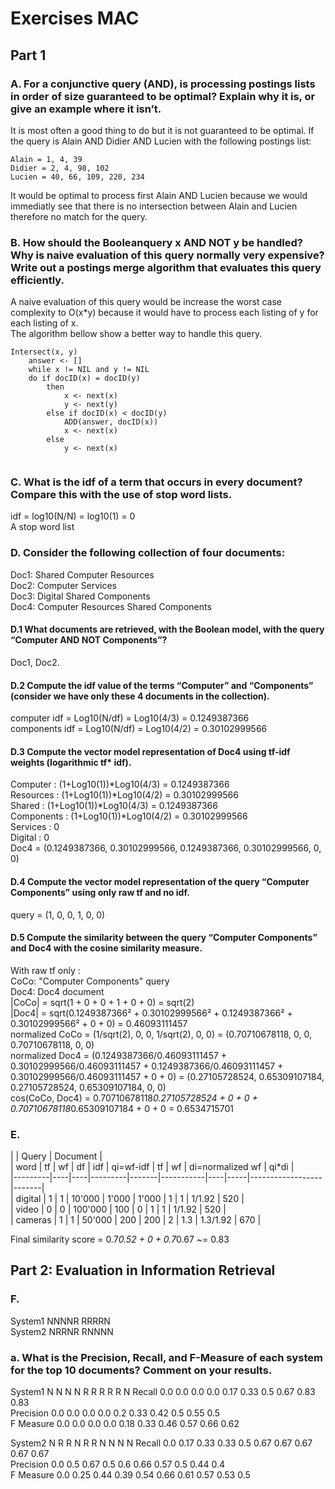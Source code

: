 # Exercises MAC
## Part 1
### A. For a conjunctive query (AND), is processing postings lists in order of size guaranteed to be optimal? Explain why it is, or give an example where it isn’t.
It is most often a good thing to do but it is not guaranteed to be optimal. If the query is Alain AND Didier AND Lucien with the following postings list:
```
Alain = 1, 4, 39
Didier = 2, 4, 98, 102
Lucien = 40, 66, 109, 220, 234
```
It would be optimal to process first Alain AND Lucien because we would immediatly see that there is no intersection between Alain and Lucien therefore no match for the query.
### B. How should the Booleanquery x AND NOT y be handled? Why is naive evaluation of this query normally very expensive? Write out a postings merge algorithm that evaluates this query efficiently.
A naive evaluation of this query would be increase the worst case complexity to O(x*y) because it would have to process each listing of y for each listing of x.  
The algorithm bellow show a better way to handle this query.  
```
Intersect(x, y)
    answer <- []
    while x != NIL and y != NIL
    do if docID(x) = docID(y)
        then 
            x <- next(x)
            y <- next(y)
        else if docID(x) < docID(y)
            ADD(answer, docID(x))
            x <- next(x)
        else 
            y <- next(x)
            
```
### C. What is the idf of a term that occurs in every document? Compare this with the use of stop word lists.
idf = log10(N/N) = log10(1) = 0  
A stop word list
### D. Consider the following collection of four documents:  
Doc1: Shared Computer Resources  
Doc2: Computer Services  
Doc3: Digital Shared Components  
Doc4: Computer Resources Shared Components
#### D.1 What documents are retrieved, with the Boolean model, with the query “Computer AND NOT Components”?
Doc1, Doc2.
#### D.2 Compute the idf value of the terms “Computer” and “Components” (consider we have only these 4 documents in the collection).
computer idf = Log10(N/df) = Log10(4/3) = 0.1249387366  
components idf = Log10(N/df) = Log10(4/2) = 0.30102999566  
#### D.3 Compute the vector model representation of Doc4 using tf-idf weights (logarithmic tf* idf).
Computer : (1+Log10(1))*Log10(4/3) = 0.1249387366  
Resources : (1+Log10(1))*Log10(4/2) = 0.30102999566  
Shared : (1+Log10(1))*Log10(4/3) = 0.1249387366  
Components : (1+Log10(1))*Log10(4/2) = 0.30102999566  
Services : 0  
Digital : 0  
Doc4 = (0.1249387366, 0.30102999566, 0.1249387366, 0.30102999566, 0, 0)
#### D.4 Compute the vector model representation of the query “Computer Components” using only raw tf and no idf.
query = (1, 0, 0, 1, 0, 0)
#### D.5 Compute the similarity between the query “Computer Components” and Doc4 with the cosine similarity measure.
With raw tf only :  
CoCo: "Computer Components" query  
Doc4: Doc4 document  
|CoCo| = sqrt(1 + 0 + 0 + 1 + 0 + 0) = sqrt(2)  
|Doc4| = sqrt(0.1249387366² + 0.30102999566² + 0.1249387366² + 0.30102999566² + 0 + 0) = 0.46093111457  
normalized CoCo = (1/sqrt(2), 0, 0, 1/sqrt(2), 0, 0) = (0.70710678118, 0, 0, 0.70710678118, 0, 0)  
normalized Doc4 = (0.1249387366/0.46093111457 + 0.30102999566/0.46093111457 + 0.1249387366/0.46093111457 + 0.30102999566/0.46093111457 + 0 + 0) = (0.27105728524, 0.65309107184, 0.27105728524, 0.65309107184, 0, 0)  
cos(CoCo, Doc4) = 0.70710678118*0.27105728524 + 0 + 0 + 0.70710678118*0.65309107184 + 0 + 0 = 0.6534715701  

### E. 
|         |                Query                  |               Document              |  
| word    | tf | wf | df      | idf   | qi=wf-idf | tf | wf  | di=normalized wf | qi*di |  
|---------|----|----|---------|-------|-----------|----|-----|------------------|-------|  
| digital | 1  | 1  | 10'000  | 1'000 | 1'000     | 1  | 1   | 1/1.92           | 520   |  
| video   | 0  | 0  | 100'000 | 100   | 0         | 1  | 1   | 1/1.92           | 520   |  
| cameras | 1  | 1  | 50'000  | 200   | 200       | 2  | 1.3 | 1.3/1.92         | 670   |  
  
Final similarity score = 0.7*0.52 + 0 + 0.7*0.67 ~= 0.83

## Part 2: Evaluation in Information Retrieval
### F. 
System1 NNNNR RRRRN  
System2 NRRNR RNNNN  
### a. What is the Precision, Recall, and F-Measure of each system for the top 10 documents? Comment on your results.  
System1    N    N    N    N    R    R    R    R    R    N
Recall    0.0  0.0  0.0  0.0  0.17 0.33 0.5  0.67 0.83 0.83  
Precision 0.0  0.0  0.0  0.0  0.2  0.33 0.42 0.5  0.55 0.5  
F Measure 0.0  0.0  0.0  0.0  0.18 0.33 0.46 0.57 0.66 0.62  
  
System2    N    R    R    N    R    R    N    N    N    N
Recall    0.0  0.17 0.33 0.33 0.5  0.67 0.67 0.67 0.67 0.67  
Precision 0.0  0.5  0.67 0.5  0.6  0.66 0.57 0.5  0.44 0.4  
F Measure 0.0  0.25	0.44 0.39 0.54 0.66 0.61 0.57 0.53 0.5  
  

